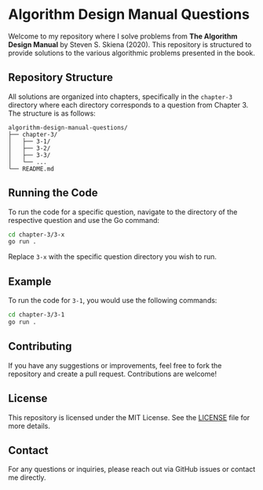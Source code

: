 # Algorithm Design Manual Questions

Welcome to my repository where I solve problems from **The Algorithm Design Manual** by Steven S. Skiena (2020). This repository is structured to provide solutions to the various algorithmic problems presented in the book.

## Repository Structure

All solutions are organized into chapters, specifically in the `chapter-3` directory where each directory corresponds to a question from Chapter 3. The structure is as follows:

```
algorithm-design-manual-questions/
├── chapter-3/
│   ├── 3-1/
│   ├── 3-2/
│   ├── 3-3/
│   └── ...
└── README.md
```

## Running the Code

To run the code for a specific question, navigate to the directory of the respective question and use the Go command:

```sh
cd chapter-3/3-x
go run .
```

Replace `3-x` with the specific question directory you wish to run.

## Example

To run the code for `3-1`, you would use the following commands:

```sh
cd chapter-3/3-1
go run .
```

## Contributing

If you have any suggestions or improvements, feel free to fork the repository and create a pull request. Contributions are welcome!

## License

This repository is licensed under the MIT License. See the [LICENSE](LICENSE) file for more details.

## Contact

For any questions or inquiries, please reach out via GitHub issues or contact me directly.
